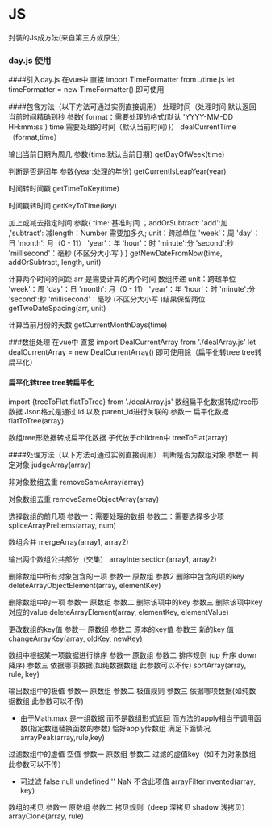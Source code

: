 # JS
封装的Js成方法(来自第三方或原生)
### day.js 使用

####引入day.js
在vue中 直接 import TimeFormatter from ./time.js
let timeFormatter = new TimeFormatter() 即可使用

####包含方法（以下方法可通过实例直接调用）
处理时间（处理时间 默认返回当前时间精确到秒  参数{ format：需要处理的格式(默认 'YYYY-MM-DD HH:mm:ss') time:需要处理的时间（默认当前时间）}）
dealCurrentTime（format,time）

输出当前日期为周几 参数{time:默认当前日期}
getDayOfWeek(time)

 判断是否是闰年 参数{year:处理的年份}
 getCurrentIsLeapYear(year)
 
 时间转时间戳
 getTimeToKey(time)
 
 时间戳转时间
 getKeyToTime(key)
 
 加上或减去指定时间 
 参数{ time: 基准时间 ；addOrSubtract: 'add':加 ,'subtract': 减length：Number 需要加多久;
 unit：跨越单位 'week'：周  'day'：日 'month': 月（0 - 11） 'year'：年 'hour'：时 'minute':分 'second':秒 'millisecond'：毫秒 (不区分大小写 )
 }
 getNewDateFromNow(time, addOrSubtract, length, unit)
 
 计算两个时间的间距
 arr 是需要计算的两个时间 数组传递
 unit：跨越单位 'week'：周  'day'：日 'month': 月（0 - 11） 'year'：年 'hour'：时 'minute':分 'second':秒 'millisecond'：毫秒 (不区分大小写 )结果保留两位
 getTwoDateSpacing(arr, unit)
 
 计算当前月份的天数
 getCurrentMonthDays(time) 
 
 
 ###数组处理
在vue中 直接 import DealCurrentArray from './dealArray.js'
let dealCurrentArray = new DealCurrentArray() 即可使用除（扁平化转tree tree转扁平化）

 #### 扁平化转tree tree转扁平化
 import {treeToFlat,flatToTree} from './dealArray.js'
 数组扁平化数据转成tree形数据 Json格式是通过 id 以及 parent_id进行关联的
 参数一 扁平化数据
 flatToTree(array)

 数组tree形数据转成扁平化数据 子代放于children中
 treeToFlat(array)
 
 ####处理方法（以下方法可通过实例直接调用）
 判断是否为数组对象 参数一 判定对象
 judgeArray(array)
  
 非对象数组去重
 removeSameArray(array)
 
 对象数组去重
 removeSameObjectArray(array)
 
 选择数组的前几项
 参数一：需要处理的数组 参数二：需要选择多少项
 spliceArrayPreItems(array, num)
 
 数组合并
 mergeArray(array1, array2)
 
 输出两个数组公共部分（交集） 
 arrayIntersection(array1, array2)
 
 删除数组中所有对象包含的一项
 参数一 原数组 参数2 删除中包含的项的key 
 deleteArrayObjectElement(array, elementKey)
 
 删除数组中的一项
 参数一 原数组 参数二 删除该项中的key 参数三 删除该项中key对应的value
 deleteArrayElement(array, elementKey, elementValue)
 
 更改数组的key值 
 参数一 原数组 参数二 原本的key值 参数三 新的key 值
 changeArrayKey(array, oldKey, newKey)
 
 数组中根据某一项数据进行排序
 参数一 原数组 参数二 排序规则 (up 升序 down 降序)  参数三  依据哪项数据(如纯数据数组 此参数可以不传)
 sortArray(array, rule, key)
 
 输出数组中的极值
 参数一 原数组 参数二 极值规则 参数三  依据哪项数据(如纯数据数组 此参数可以不传)
 * 由于Math.max 是一组数据 而不是数组形式返回 而方法的apply相当于调用函数(指定数组替换函数的参数) 恰好apply传数组 满足下面情况
 arrayPeak(array,rule,key) 
 
 过滤数组中的虚值 空值
 参数一 原数组 参数二 过滤的虚值key（如不为对象数组 此参数可以不传）
 * 可过滤 false null undefined ''  NaN 不含此项值
 arrayFilterInvented(array, key)
 
 数组的拷贝
 参数一 原数组 参数二 拷贝规则（deep 深拷贝 shadow 浅拷贝）
 arrayClone(array, rule)
 
 
 
